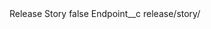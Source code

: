 <?xml version="1.0" encoding="UTF-8"?>
<CustomMetadata xmlns="http://soap.sforce.com/2006/04/metadata" xmlns:xsi="http://www.w3.org/2001/XMLSchema-instance" xmlns:xsd="http://www.w3.org/2001/XMLSchema">
    <label>Release Story</label>
    <protected>false</protected>
    <values>
        <field>Endpoint__c</field>
        <value xsi:type="xsd:string">release/story/</value>
    </values>
</CustomMetadata>
